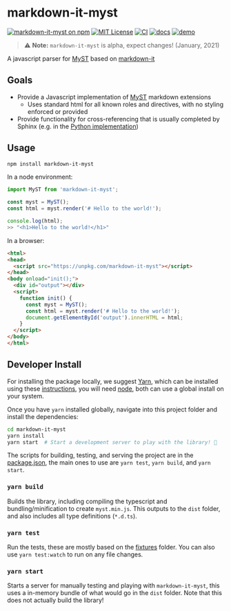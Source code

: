 # markdown-it-myst
[![markdown-it-myst on npm](https://img.shields.io/npm/v/markdown-it-myst.svg)](https://www.npmjs.com/package/markdown-it-myst)
[![MIT License](https://img.shields.io/badge/license-MIT-blue.svg)](https://github.com/executablebooks/markdown-it-myst/blob/master/LICENSE)
[![CI](https://github.com/executablebooks/markdown-it-myst/workflows/CI/badge.svg)](https://github.com/executablebooks/markdown-it-myst/actions)
[![docs](https://github.com/executablebooks/markdown-it-myst/workflows/docs/badge.svg)](https://executablebooks.github.io/markdown-it-myst)
[![demo](https://img.shields.io/badge/live-demo-blue)](https://executablebooks.github.io/markdown-it-myst/demo/index.html)

> :warning: **Note:** `markdown-it-myst` is alpha, expect changes! (January, 2021)

A javascript parser for [MyST](https://myst-parser.readthedocs.io) based on [markdown-it](https://github.com/markdown-it/markdown-it)

## Goals
* Provide a Javascript implementation of [MyST](https://myst-parser.readthedocs.io) markdown extensions
  * Uses standard html for all known roles and directives, with no styling enforced or provided
* Provide functionality for cross-referencing that is usually completed by Sphinx (e.g. in the [Python implementation](https://github.com/executablebooks/MyST-Parser))

## Usage

```bash
npm install markdown-it-myst
```

In a node environment:
```javascript
import MyST from 'markdown-it-myst';

const myst = MyST();
const html = myst.render('# Hello to the world!');

console.log(html);
>> "<h1>Hello to the world!</h1>"
```

In a browser:
```html
<html>
<head>
  <script src="https://unpkg.com/markdown-it-myst"></script>
</head>
<body onload="init();">
  <div id="output"></div>
  <script>
    function init() {
      const myst = MyST();
      const html = myst.render('# Hello to the world!');
      document.getElementById('output').innerHTML = html;
    }
  </script>
</body>
</html>
```

## Developer Install

For installing the package locally, we suggest [Yarn](https://yarnpkg.com/), which can be installed using these [instructions](https://yarnpkg.com/getting-started/install), you will need [node](https://nodejs.org/), both can use a global install on your system.

Once you have `yarn` installed globally, navigate into this project folder and install the dependencies:

```bash
cd markdown-it-myst
yarn install
yarn start  # Start a development server to play with the library! 🚀
```

The scripts for building, testing, and serving the project are in the [package.json](package.json), the main ones to use are
`yarn test`, `yarn build`, and `yarn start`.

### `yarn build`
Builds the library, including compiling the typescript and bundling/minification to create `myst.min.js`.
This outputs to the `dist` folder, and also includes all type definitions (`*.d.ts`).

### `yarn test`
Run the tests, these are mostly based on the [fixtures](fixtures) folder. You can also use `yarn test:watch` to run on any file changes.

### `yarn start`
Starts a server for manually testing and playing with `markdown-it-myst`, this uses a in-memory bundle of what would go in the `dist` folder.
Note that this does not actually build the library!
